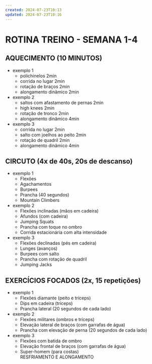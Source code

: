 ```yaml
---
created: 2024-07-23T10:13
updated: 2024-07-23T10:16
---
```


# ROTINA TREINO - SEMANA 1-4

## AQUECIMENTO (10 MINUTOS)
- exemplo 1
	- polichinelos 2min
	- corrida no lugar 2min
	- rotação de braços 2min
	- alongamento dinâmico 2min
- exemplo 2
	- saltos com afastamento de pernas 2min
	- high knees 2min
	- rotação de tronco 2min
	- alongamento dinâmico 4min
- exemplo 3
	- corrida no lugar 2min
	- salto com joelhos ao peito 2min
	- rotação de quadril 2min
	- alongamento dinâmico 4min

## CIRCUTO (4x de 40s, 20s de descanso)
- exemplo 1
	- Flexões
	- Agachamentos
	- Burpees
	- Prancha (40 segundos)
	- Mountain Climbers
- exemplo 2
	- Flexões inclinadas (mãos em cadeira)
	- Afundos (com cadeira)
	- Jumping Squats
	- Prancha com toque no ombro
	- Corrida estacionária com alta intensidade
- exemplo 3
	- Flexões declinadas (pés em cadeira)
	- Lunges (avanços)
	- Burpees com salto
	- Prancha com rotação de quadril
	- Jumping Jacks

## EXERCÍCIOS FOCADOS (2x, 15 repetições) 
- exemplo 1
	- Flexões diamante (peito e tríceps)
	- Dips em cadeira (tríceps)
	- Prancha lateral (20 segundos de cada lado)
- exemplo 2
	- Flexões militares (ombros e tríceps)
	- Elevação lateral de braços (com garrafas de água)
	- Prancha com elevação de perna (20 segundos de cada lado) 
- exemplo 3
	- Flexões com batida de ombro
	- Elevação frontal de braços (com garrafas de água)
	- Super-homem (para costas) 		
RESFRIAMENTO E ALONGAMENTO
